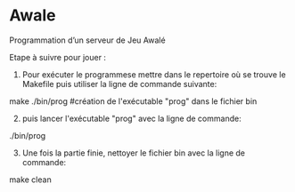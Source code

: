 # Awale
Programmation d’un serveur de Jeu Awalé

Etape à suivre pour jouer :

1. Pour exécuter le programmese mettre dans le repertoire où se trouve le Makefile puis utiliser la ligne de commande suivante:

make ./bin/prog #création de l'exécutable "prog" dans le fichier bin

2. puis lancer l'exécutable "prog" avec la ligne de commande:

./bin/prog

3. Une fois la partie finie, nettoyer le fichier bin avec la ligne de commande:

make clean 